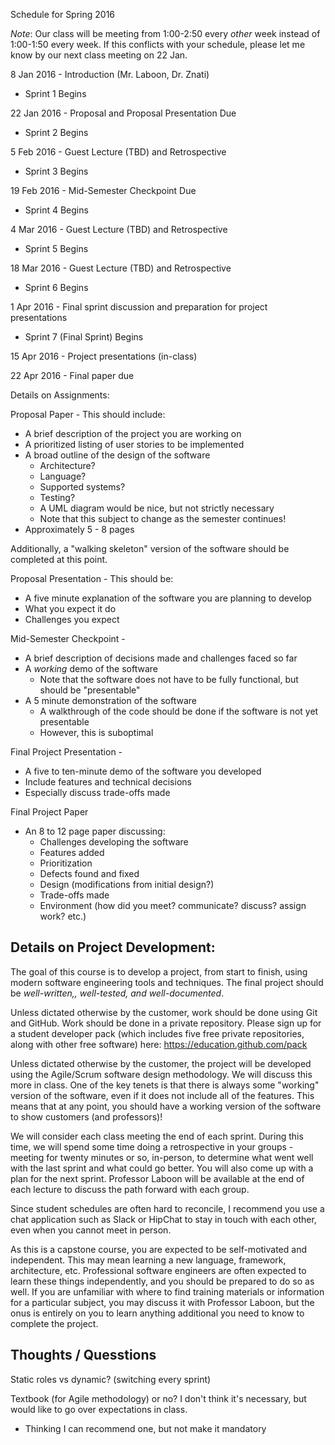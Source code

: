 Schedule for Spring 2016

_Note_: Our class will be meeting from 1:00-2:50 every _other_ week instead of 1:00-1:50 every week.  If this conflicts with your schedule, please let me know by our next class meeting on 22 Jan.

8 Jan 2016 - Introduction (Mr. Laboon, Dr. Znati)
  * Sprint 1 Begins

22 Jan 2016 - Proposal and Proposal Presentation Due 
  * Sprint 2 Begins
  
5 Feb 2016 - Guest Lecture (TBD) and Retrospective
  * Sprint 3 Begins
  
19 Feb 2016 - Mid-Semester Checkpoint Due
  * Sprint 4 Begins

4 Mar 2016 - Guest Lecture (TBD) and Retrospective
  * Sprint 5 Begins

18 Mar 2016 - Guest Lecture (TBD) and Retrospective
  * Sprint 6 Begins

1 Apr 2016 - Final sprint discussion and preparation for project presentations
  * Sprint 7 (Final Sprint) Begins

15 Apr 2016 - Project presentations (in-class)

22 Apr 2016 - Final paper due


Details on Assignments:

Proposal Paper -
This should include:
  * A brief description of the project you are working on
  * A prioritized listing of user stories to be implemented
  * A broad outline of the design of the software
    * Architecture?
    * Language?
    * Supported systems?
    * Testing?
    * A UML diagram would be nice, but not strictly necessary
    * Note that this subject to change as the semester continues!
  * Approximately 5 - 8 pages
  
Additionally, a "walking skeleton" version of the software should be completed at this point.

Proposal Presentation -
This should be:
  * A five minute explanation of the software you are planning to develop
  * What you expect it do
  * Challenges you expect

Mid-Semester Checkpoint -
  * A brief description of decisions made and challenges faced so far
  * A _working_ demo of the software
    * Note that the software does not have to be fully functional, but should be "presentable"
  * A 5 minute demonstration of the software
    * A walkthrough of the code should be done if the software is not yet presentable
    * However, this is suboptimal

Final Project Presentation -
  * A five to ten-minute demo of the software you developed
  * Include features and technical decisions
  * Especially discuss trade-offs made
  
Final Project Paper
  * An 8 to 12 page paper discussing:
    * Challenges developing the software
    * Features added
    * Prioritization
    * Defects found and fixed
    * Design (modifications from initial design?)
    * Trade-offs made
    * Environment (how did you meet? communicate? discuss? assign work? etc.)

## Details on Project Development:

The goal of this course is to develop a project, from start to finish, using modern software engineering tools and techniques.  The final project should be _well-written,, well-tested, and well-documented_.  

Unless dictated otherwise by the customer, work should be done using Git and GitHub.  Work should be done in a private repository.  Please sign up for a student developer pack (which includes five free private repositories, along with other free software) here: https://education.github.com/pack

Unless dictated otherwise by the customer, the project will be developed using the Agile/Scrum software design methodology.  We will discuss this more in class.  One of the key tenets is that there is always some "working" version of the software, even if it does not include all of the features.  This means that at any point, you should have a working version of the software to show customers (and professors)!

We will consider each class meeting the end of each sprint.  During this time, we will spend some time doing a retrospective in your groups - meeting for twenty minutes or so, in-person, to determine what went well with the last sprint and what could go better.  You will also come up with a plan for the next sprint.  Professor Laboon will be available at the end of each lecture to discuss the path forward with each group.  

Since student schedules are often hard to reconcile, I recommend you use a chat application such as Slack or HipChat to stay in touch with each other, even when you cannot meet in person.

As this is a capstone course, you are expected to be self-motivated and independent.  This may mean learning a new language, framework, architecture, etc.  Professional software engineers are often expected to learn these things independently, and you should be prepared to do so as well.  If you are unfamiliar with where to find training materials or information for a particular subject, you may discuss it with Professor Laboon, but the onus is entirely on you to learn anything additional you need to know to complete the project.

## Thoughts / Quesstions

Static roles vs dynamic? (switching every sprint)

Textbook (for Agile methodology) or no?  I don't think it's necessary, but would like to go over expectations in class.
  * Thinking I can recommend one, but not make it mandatory
